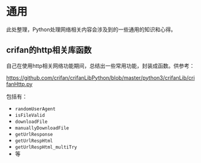 # 通用

此处整理，Python处理网络相关内容会涉及到的一些通用的知识和心得。

## crifan的http相关库函数

自己在使用http相关网络功能期间，总结出一些常用功能，封装成函数。供参考：

https://github.com/crifan/crifanLibPython/blob/master/python3/crifanLib/crifanHttp.py

包括有：

* `randomUserAgent`
* `isFileValid`
* `downloadFile`
* `manuallyDownloadFile`
* `getUrlResponse`
* `getUrlRespHtml`
* `getUrlRespHtml_multiTry`
* 等